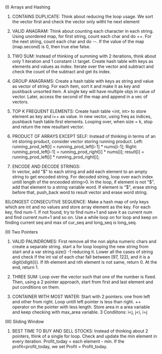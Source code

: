 (I) Arrays and Hashing

1) CONTAINS DUPLICATE:
Think about reducing the loop usage. We sort the vector first and check the vector only witht he next element

2) VALID ANAGRAM:
Think about counting each character in each string. Using unordered map, for first string, count each char and do ++.
For the next string, count each char and do --. If the value of the map (map.second) is 0, then true else false.

3) TWO SUM:
Instead of thinking of summing with 2 iterations, think about only 1 iteration and 1 constant i.t target. Create hash table with 
keys as elements and values as index. Iterate over the vector and subtract and check the count of the subtract and get its index.

4) GROUP ANAGRAMS:
Create a hash table with keys as string and value as vector of string. For each item, sort it and make it as key and pushback 
unsorted item. A single key will have multiple objs in value of vector. Later, access the second of the map and append in a vec of vectors.

5) TOP K FREQUENT ELEMENTS:
Create hash table <int, int> to store element as key and i++ as value. In new vector, using freq as indices, pushback hash table.first elements.
Looping over, when size = k, stop and return the new resultant vector.

6) PRODUCT OF ARRAYS EXCEPT SELF:
Instead of thinking in terms of an int storing product, consider vector storing running product.
Left: running_prod_left[i] = running_prod_left[i-1] * nums[i-1]; Right: running_prod_left[i-1] = running_prod_right[i] * nums[i]; 
result[i] = running_prod_left[i] * running_prod_right[i];

7) ENCODE AND DECODE STRINGS:  
In vector, add "$" to each string and add each element to an ampty string to get encoded string. For decoded string, loop over each index untill length of the enceoded string>0. In the loop, if element is not "$", add that element to a string variable word. If element is "$", erase string before that, push_back word to result vector and erase word string. 

8)LONGEST CONSECUTIVE SEQUENCE:
Make a hash map of only keys which are int and no values and store array element as the key. For each key, find num-1. If not found, try to find num+1 and save
it as current num and find current num+1 and so on. Use a while loop on for loop and keep on finding current seq and max of cur_seq and long_seq is long_seq.


(II) Two Pointers

1) VALID PALINDROMES:
First remove all the non alpha numeric chars and create a separate string. start a for loop looping the new string from start and a var string.size() -1 reducing it. Lower all the cases of string and check if the int val of each char fall between [97, 122], and it is a digit(idigit(i)). If ith element and nth element is not same, return 0. At the end, return 1.

2) THREE SUM:
Loop over the vector such that one of the number is fixed. Then, using a 2 pointer approach, start from first and last element and put conditions on them.

3) CONTAINER WITH MOST WATER:
Start with 2 pointers: one from left and other from right. Loop untill left pointer is less than right. ++ operator on the pointer with less length. Store area in a area variable and keep checking with max_area variable. 3 Condiitons: i<j, j<i, i=j

(III) Sliding Window

1) BEST TIME TO BUY AND SELL STOCKS:
Instead of thinking about 2 pointers, think of a single for loop. Check and update the min element in every iteration. Profit_today = each element - min. If the profit<profit_today, we set Profit = Profit_today. 